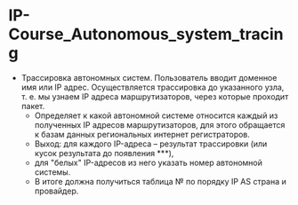 # IP-Course_Autonomous_system_tracing
  * Трассировка автономных систем. Пользователь вводит доменное имя
    или IP адрес. Осуществляется трассировка до указанного узла, т. е. мы узнаем IP адреса маршрутизаторов, через которые проходит пакет. 
    * Определяет к какой автономной системе относится каждый из полученных IP адресов
    маршрутизаторов, для этого обращается к базам данных региональных интернет регистраторов.
    * Выход: для каждого IP-адреса – результат трассировки (или кусок результата до появления ***), 
    * для "белых" IP-адресов из него указать номер автономной системы.
    * В итоге должна получиться таблица № по порядку IP AS страна и провайдер.
